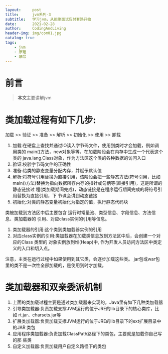 ```yaml
---
layout:     post
title:      jvm系列-3
subtitle:   学习jvm，从拒绝面试应付套路开始
date:       2021-02-28
author:     CodingAndLiving
header-img: img/com01.jpg
catalog: true
tags:
    - jvm
    - 原理
    - 底层
---
```

# 前言

> **本文**主要讲解jvm

# 类加载过程有如下几步:
加载 >> 验证 >> 准备 >> 解析 >> 初始化 >> 使用 >> 卸载

1. 加载:在硬盘上查找并通过IO读入字节码文件，使用到类时才会加载，例如调用类的 main()方法，new对象等等，在加载阶段会在内存中生成一个代表这个类的 java.lang.Class对象，作为方法区这个类的各种数据的访问入口
2. 验证:校验字节码文件的正确性 
3. 准备:给类的静态变量分配内存，并赋予默认值 
4. 解析:将符号引用替换为直接引用，该阶段会把一些静态方法(符号引用，比如main()方法)替换为指向数据所存内存的指针或句柄等(直接引用)，这是所谓的静态链接过 程(类加载期间完成)，动态链接是在程序运行期间完成的将符号引用替换为直接引用，下 节课会讲到动态链接
5. 初始化:对类的静态变量初始化为指定的值，执行静态代码块
 
类被加载到方法区中后主要包含 运行时常量池、类型信息、字段信息、方法信息、类加载器的 引用、对应class实例的引用等信息。

1. 类加载器的引用:这个类到类加载器实例的引用 
2. 对应class实例的引用:类加载器在加载类信息放到方法区中后，会创建一个对应的Class 类型的 对象实例放到堆(Heap)中, 作为开发人员访问方法区中类定义的入口和切入点。

注意，主类在运行过程中如果使用到其它类，会逐步加载这些类。 jar包或war包里的类不是一次性全部加载的，是使用到时才加载。

# 类加载器和双亲委派机制 
1. 上面的类加载过程主要是通过类加载器来实现的，Java里有如下几种类加载器
2. 引导类加载器:负责加载支撑JVM运行的位于JRE的lib目录下的核心类库，比如 rt.jar、charsets.jar等
3. 扩展类加载器:负责加载支撑JVM运行的位于JRE的lib目录下的ext扩展目录中的JAR 类包
4. 应用程序类加载器:负责加载ClassPath路径下的类包，主要就是加载你自己写的那 些类
5. 自定义加载器:负责加载用户自定义路径下的类包